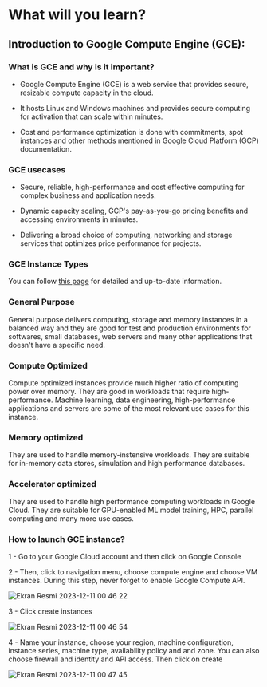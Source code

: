 # What will you learn?

## Introduction to Google Compute Engine (GCE):

### What is GCE and why is it important?

- Google Compute Engine (GCE) is a web service that provides secure, resizable compute capacity in the cloud.

- It hosts Linux and Windows machines and provides secure computing for activation that can scale within minutes.

- Cost and performance optimization is done with commitments, spot instances and other methods mentioned in Google Cloud Platform (GCP) documentation.

### GCE usecases

- Secure, reliable, high-performance and cost effective computing for complex business and application needs.

- Dynamic capacity scaling, GCP's pay-as-you-go pricing benefits and accessing environments in minutes.

- Delivering a broad choice of computing, networking and storage services that optimizes price performance for projects.

### GCE Instance Types

You can follow [this page](https://cloud.google.com/compute/docs/machine-resource) for detailed and up-to-date information.

### General Purpose

General purpose delivers computing, storage and memory instances in a balanced way and they are good for test and production environments for softwares, small databases, web servers and many other applications that doesn't have a specific need.

### Compute Optimized

Compute optimized instances provide much higher ratio of computing power over memory. They are good in workloads that require high-performance. Machine learning, data engineering, high-performance applications and servers are some of the most relevant use cases for this instance.

### Memory optimized

They are used to handle memory-instensive workloads. They are suitable for in-memory data stores, simulation and high performance databases.

### Accelerator optimized

They are used to handle high performance computing workloads in Google Cloud. They are suitable for GPU-enabled ML model training, HPC, parallel computing and many more use cases.

### How to launch GCE instance?

1 - Go to your Google Cloud account and then click on Google Console

2 - Then, click to navigation menu, choose compute engine and choose VM instances. During this step, never forget to enable Google Compute API.

![Ekran Resmi 2023-12-11 00 46 22](https://github.com/Killpit/gcp-zero-to-hero/assets/57031187/5c9bc973-3b7d-49f6-bb46-fe5721bf2b15)

3 - Click create instances 

![Ekran Resmi 2023-12-11 00 46 54](https://github.com/Killpit/gcp-zero-to-hero/assets/57031187/efcd6fc9-99d6-4bf0-a8dc-a31918b9d45a)

4 - Name your instance, choose your region, machine configuration, instance series, machine type, availability policy and and zone. You can also choose firewall and identity and API access. Then click on create

![Ekran Resmi 2023-12-11 00 47 45](https://github.com/Killpit/gcp-zero-to-hero/assets/57031187/cbc50ac2-bbfb-4f9a-9505-c0df8ee214fa)
